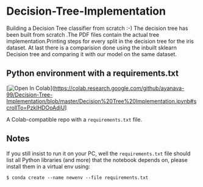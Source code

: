 # Decision-Tree-Implementation
Building a Decision Tree classifier from scratch :-)
The decision tree has been built from scratch .The PDF files contain the actual tree implementation.Printing steps for every split in the decision tree for the iris dataset.
At last there is a comparision done using the inbuilt sklearn Decision tree and comparing it with our model on the same dataset.

## Python environment with a requirements.txt

[![Open In Colab](https://colab.research.google.com/assets/colab-badge.svg)](https://colab.research.google.com/github/ayanava-99/Decision-Tree-Implementation/blob/master/Decision%20Tree%20Implementation.ipynb#scrollTo=PzkIHDOoAdjU]

A Colab-compatible repo with a `requirements.txt` file.


## Notes
If you still insist to run it on your PC, well the `requirements.txt` file should list all Python libraries (and more) that the notebook
depends on, please install them in a virtual env using:

```
$ conda create --name newenv --file requirements.txt
```


